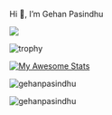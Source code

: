Hi 👋, I’m Gehan Pasindhu

![](https://komarev.com/ghpvc/?username=GehanPasindhu&color=brightgreen)

![trophy](https://github-profile-trophy.vercel.app/?username=GehanPasindhu&no-frame=true&margin-w=5&no-bg=true&theme=alduin)

[![My Awesome Stats](https://awesome-github-stats.azurewebsites.net/user-stats/GehanPasindhu?cardType=level-alternate)](https://git.io/awesome-stats-card)
<p><img align="center" src="https://github-readme-stats.vercel.app/api/top-langs?username=gehanpasindhu&show_icons=true&locale=en&layout=compact" alt="gehanpasindhu" /></p>

<p><img align="center" src="https://github-readme-streak-stats.herokuapp.com/?user=gehanpasindhu&" alt="gehanpasindhu" /></p>
